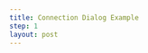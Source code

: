 ```yaml
---
title: Connection Dialog Example
step: 1
layout: post
---
```


<script src='https://gist.github.com/madhephaestus/2540082a64e51b40a18b.js'></script>

<script src='https://gist.github.com/madhephaestus/3bc1f1fc7927004fc96a.js'></script>